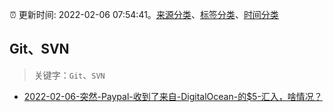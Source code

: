 :alarm_clock: 更新时间: 2022-02-06 07:54:41。[来源分类](../README.md)、[标签分类](../TAGS.md)、[时间分类](../TIMELINE.md)

## Git、SVN


> 关键字：`Git`、`SVN`



- [2022-02-06-突然-Paypal-收到了来自-DigitalOcean-的$5-汇入，啥情况？](https://www.v2ex.com/t/832043) 